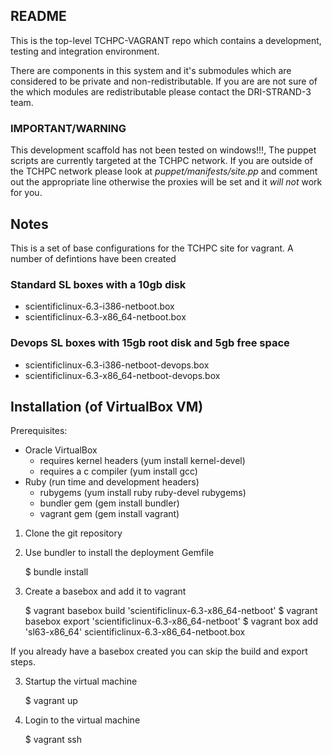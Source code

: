 ## README

This is the top-level TCHPC-VAGRANT repo which contains a development, testing and
integration environment.

There are components in this system and it's submodules which are
considered to be private and non-redistributable. If you are are not sure
of the which modules are redistributable please contact the DRI-STRAND-3
team.

### IMPORTANT/WARNING

This development scaffold has not been tested on windows!!!, The puppet
scripts are currently targeted at the TCHPC network. If you are outside
of the TCHPC network please look at _puppet/manifests/site.pp_ and
comment out the appropriate line otherwise the proxies will be set and
it *will not* work for you.

## Notes

This is a set of base configurations for the TCHPC site for vagrant. A
number of defintions have been created

### Standard SL boxes with a 10gb disk

* scientificlinux-6.3-i386-netboot.box
* scientificlinux-6.3-x86_64-netboot.box

### Devops SL boxes with 15gb root disk and 5gb free space

* scientificlinux-6.3-i386-netboot-devops.box
* scientificlinux-6.3-x86_64-netboot-devops.box

## Installation (of VirtualBox VM)

Prerequisites:

  - Oracle VirtualBox
    - requires kernel headers (yum install kernel-devel)
    - requires a c compiler (yum install gcc)
  - Ruby (run time and development headers)
    - rubygems (yum install ruby ruby-devel rubygems)
    - bundler gem (gem install bundler)
    - vagrant gem (gem install vagrant)

1. Clone the git repository

1. Use bundler to install the deployment Gemfile

	$ bundle install

2. Create a basebox and add it to vagrant

	$ vagrant basebox build 'scientificlinux-6.3-x86_64-netboot'
	$ vagrant basebox export 'scientificlinux-6.3-x86_64-netboot'
	$ vagrant box add 'sl63-x86_64' scientificlinux-6.3-x86_64-netboot.box

If you already have a basebox created you can skip the build and export
steps.

3. Startup the virtual machine

	$ vagrant up

4. Login to the virtual machine

	$ vagrant ssh
